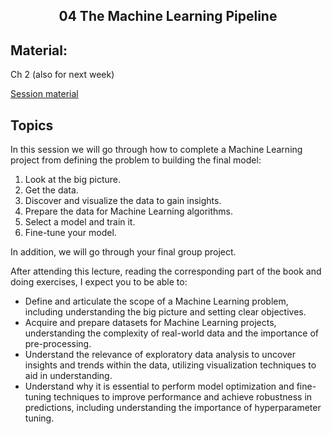 <h2 align="center">04 The Machine Learning Pipeline</h2>

## Material:

Ch 2 (also for next week)

[Session material](https://viaucdk-my.sharepoint.com/:f:/g/personal/rib_viauc_dk/En7Ef2yZyHhMkOI3_uXMGwwBuzJLWso-eMq76QprbQvZNA?e=Imq1ob)


## Topics
In this session we will go through how to complete a Machine Learning project from defining the problem to building the final model:

1. Look at the big picture.
2. Get the data.
3. Discover and visualize the data to gain insights.
4. Prepare the data for Machine Learning algorithms.
5. Select a model and train it.
6. Fine-tune your model.

In addition, we will go through your final group project.

After attending this lecture, reading the corresponding part of the book and doing exercises, I expect you to be able to:

- Define and articulate the scope of a Machine Learning problem, including understanding the big picture and setting clear objectives.
- Acquire and prepare datasets for Machine Learning projects, understanding the complexity of real-world data and the importance of pre-processing.
- Understand the relevance of exploratory data analysis to uncover insights and trends within the data, utilizing visualization techniques to aid in understanding.
- Understand why it is essential to perform model optimization and fine-tuning techniques to improve performance and achieve robustness in predictions, including understanding the importance of hyperparameter tuning.


